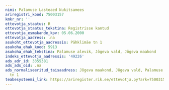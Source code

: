 ```yaml
---
nimi: Palamuse Lasteaed Nukitsamees
ariregistri_kood: 75003157
kmkr_nr: ''
ettevotja_staatus: R
ettevotja_staatus_tekstina: Registrisse kantud
ettevotja_esmakande_kpv: 05.06.2000
ettevotja_aadress: .na
asukoht_ettevotja_aadressis: Pähklimäe tn 1
asukoha_ehak_kood: 5913
asukoha_ehak_tekstina: Palamuse alevik, Jõgeva vald, Jõgeva maakond
indeks_ettevotja_aadressis: '49226'
ads_adr_id: 3355381
ads_ads_oid: .na
ads_normaliseeritud_taisaadress: Jõgeva maakond, Jõgeva vald, Palamuse alevik, Pähklimäe
  tn 1
teabesysteemi_link: https://ariregister.rik.ee/ettevotja.py?ark=75003157&ref=rekvisiidid
---
```

